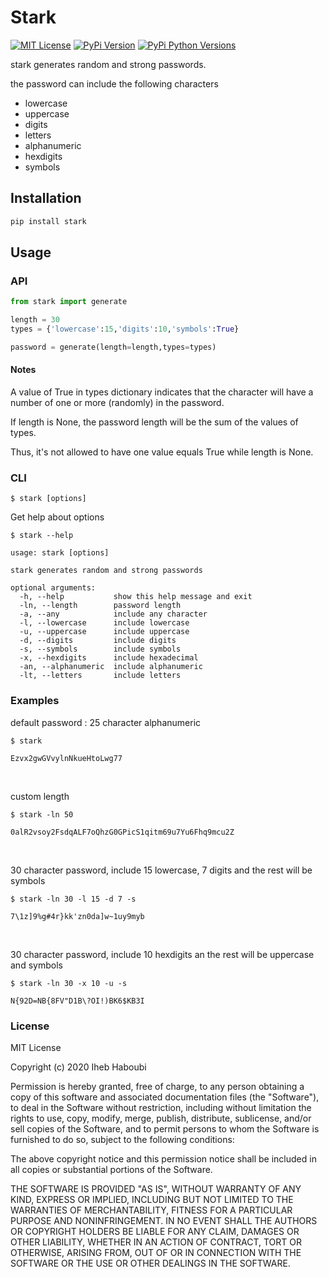 # Stark

[![MIT License](https://img.shields.io/apm/l/atomic-design-ui?color=blue)](https://github.com/tterb/atomic-design-ui/blob/master/LICENSEs)
[![PyPi Version](https://img.shields.io/pypi/v/stark.svg)](https://pypi.org/project/stark/)
[![PyPi Python Versions](https://img.shields.io/badge/python-3.6%7C%203.7%20%7C%203.8-blue)](https://pypi.org/project/stark)

stark generates random and strong passwords.

the password can include the following characters

-  lowercase
-  uppercase
-  digits
-  letters
-  alphanumeric
-  hexdigits
-  symbols

## Installation

```bash
pip install stark
```

## Usage

### API

```python
from stark import generate

length = 30
types = {'lowercase':15,'digits':10,'symbols':True}

password = generate(length=length,types=types)
```

#### Notes

A value of True in types dictionary indicates that the character
will have a number of one or more (randomly) in the password.

If length is None, the password length
will be the sum of the values of types.

Thus, it's not allowed to have one value equals True
while length is None.

### CLI

```
$ stark [options]
```

Get help about options

```
$ stark --help

usage: stark [options]

stark generates random and strong passwords

optional arguments:
  -h, --help           show this help message and exit
  -ln, --length        password length
  -a, --any            include any character
  -l, --lowercase      include lowercase
  -u, --uppercase      include uppercase
  -d, --digits         include digits
  -s, --symbols        include symbols
  -x, --hexdigits      include hexadecimal
  -an, --alphanumeric  include alphanumeric
  -lt, --letters       include letters

```

### Examples

default password : 25 character alphanumeric

```
$ stark

Ezvx2gwGVvylnNkueHtoLwg77
```

<br>

custom length

```
$ stark -ln 50

0alR2vsoy2FsdqALF7oQhzG0GPicS1qitm69u7Yu6Fhq9mcu2Z
```

<br>

30 character password, include 15 lowercase, 7 digits and the rest will be symbols

```
$ stark -ln 30 -l 15 -d 7 -s

7\1z]9%g#4r}kk'zn0da]w~1uy9myb
```

<br>

30 character password, include 10 hexdigits an the rest will be uppercase and symbols

```
$ stark -ln 30 -x 10 -u -s

N{92D=NB{8FV"D1B\?OI!)BK6$KB3I
```

### License

MIT License

Copyright (c) 2020 Iheb Haboubi

Permission is hereby granted, free of charge, to any person obtaining a copy
of this software and associated documentation files (the "Software"), to deal
in the Software without restriction, including without limitation the rights
to use, copy, modify, merge, publish, distribute, sublicense, and/or sell
copies of the Software, and to permit persons to whom the Software is
furnished to do so, subject to the following conditions:

The above copyright notice and this permission notice shall be included in all
copies or substantial portions of the Software.

THE SOFTWARE IS PROVIDED "AS IS", WITHOUT WARRANTY OF ANY KIND, EXPRESS OR
IMPLIED, INCLUDING BUT NOT LIMITED TO THE WARRANTIES OF MERCHANTABILITY,
FITNESS FOR A PARTICULAR PURPOSE AND NONINFRINGEMENT. IN NO EVENT SHALL THE
AUTHORS OR COPYRIGHT HOLDERS BE LIABLE FOR ANY CLAIM, DAMAGES OR OTHER
LIABILITY, WHETHER IN AN ACTION OF CONTRACT, TORT OR OTHERWISE, ARISING FROM,
OUT OF OR IN CONNECTION WITH THE SOFTWARE OR THE USE OR OTHER DEALINGS IN THE
SOFTWARE.
